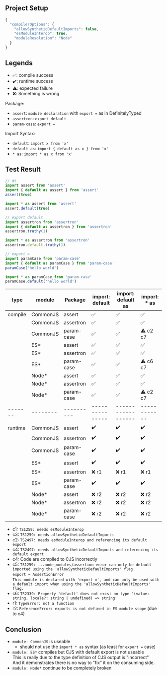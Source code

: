 ## Project Setup

```js
{
  "compilerOptions": {
    "allowSyntheticDefaultImports": false,
    "esModuleInterop": true,
    "moduleResolution": "Node"
  }
}
```

## Legends

- ✅: compile success
- ✔️: runtime success
- ⚠️: expected failure
- ❌: Something is wrong

Package:

- `assert`: `module declaration` with `export =` as in DefinitelyTyped
- `assertron`: `export default`
- `param-case`: `export =`

Import Syntax:

- `default`: `import x from 'x'`
- `default as`: `import { default as x } from 'x'`
- `* as`: `import * as x from 'x'`

## Test Result

```ts
// dt
import assert from 'assert'
import { default as assert } from 'assert'
assert(true)

import * as assert from 'assert'
assert.default(true)

// export default
import assertron from 'assertron'
import { default as assertron } from 'assertron'
assertron.truthy(1)

import * as assertron from 'assertron'
assertron.default.truthy(1)

// export =
import paramCase from 'param-case'
import { default as paramCase } from 'param-case'
paramCase('hello world')

import * as paramCase from 'param-case'
paramCase.default('hello world')
```

| type    | module   | Package    | import: default | import: default as | import: * as |
| ------- | -------- | ---------- | --------------- | ------------------ | ------------ |
| compile | CommonJS | assert     | ✅               | ✅                  | ✅            |
|         | CommonJS | assertron  | ✅               | ✅                  | ✅            |
|         | CommonJS | param-case | ✅               | ✅                  | ⚠️ c2 c7      |
|         | ES*      | assert     | ✅               | ✅                  | ✅            |
|         | ES*      | assertron  | ✅               | ✅                  | ✅            |
|         | ES*      | param-case | ✅               | ✅                  | ⚠️ c6 c7      |
|         | Node*    | assert     | ✅               | ✅                  | ✅            |
|         | Node*    | assertron  | ✅               | ✅                  | ✅            |
|         | Node*    | param-case | ✅               | ✅                  | ⚠️ c2 c7      |
| ------- | -------- | ---------- | --------------- | ------------------ | ------------ |
| runtime | CommonJS | assert     | ✔️               | ✔️                  | ✔️            |
|         | CommonJS | assertron  | ✔️               | ✔️                  | ✔️            |
|         | CommonJS | param-case | ✔️               | ✔️                  | ✔️            |
|         | ES*      | assert     | ✔️               | ✔️                  | ✔️            |
|         | ES*      | assertron  | ❌ r1            | ❌ r1               | ❌ r1         |
|         | ES*      | param-case | ✔️               | ✔️                  | ✔️            |
|         | Node*    | assert     | ❌ r2            | ❌ r2               | ❌ r2         |
|         | Node*    | assertron  | ❌ r2            | ❌ r2               | ❌ r2         |
|         | Node*    | param-case | ❌ r2            | ❌ r2               | ❌ r2         |

- c1: `TS1259: needs esModuleInterop`
- c3: `TS1259: needs allowSyntheticDefaultImports`
- c2: `TS2497: needs esModuleInterop and referencing its default export`
- c4: `TS2497: needs allowSyntheticDefaultImports and referencing its default export`
- c4: Code are compiled to CJS incorrectly
- c5: `TS1259: ...node_modules/assertion-error can only be default-imported using the 'allowSyntheticDefaultImports' flag`\
  `export = AssertionError`\
  `This module is declared with 'export =', and can only be used with a default import when using the 'allowSyntheticDefaultImports' flag.`
- c6: `TS2339: Property 'default' does not exist on type '(value: string, locale?: string | undefined) => string'`
- r1: `TypeError: not a function`
- r2: `ReferenceError: exports is not defined in ES module scope` (due to c4)

## Conclusion

- `module: CommonJS` is useable
  - should not use the `import * as` syntax (as least for `export =` case)
- `module: ES*` compiles but CJS with default export is not useable\
  This is really due to the type definition of CJS output is "incorrect"\
  And it demonstrates there is no way to "fix" it on the consuming side.
- `module: Node*` continue to be completely broken
